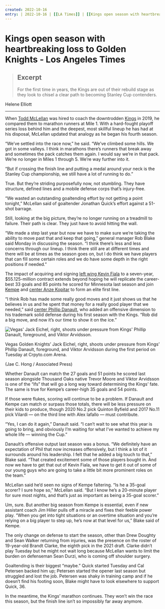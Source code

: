 ```yaml
---
created: 2022-10-16
entry: | 2022-10-16 | [[LA Times]] | [[Kings open season with heartbreaking loss to Golden Knights - Los Angeles Times]](https://www.latimes.com/sports/hockey/story/2022-10-11/kings-season-opener-golden-knights-stanley-cup) |
---
```


# Kings open season with heartbreaking loss to Golden Knights - Los Angeles Times

> ## Excerpt
> For the first time in years, the Kings are out of their rebuild stage as they look to chisel a clear path to becoming Stanley Cup contenders.

Helene Elliott

---
When [Todd McLellan](https://www.latimes.com/sports/hockey/story/2020-12-11/todd-mclellan-expecting-the-unexpected-in-his-second-season-with-kings) was hired to coach the downtrodden [Kings](https://www.latimes.com/sports/hockey) in 2019, he compared them to marathon runners at Mile 1. With a hard-fought playoff series loss behind him and the deepest, most skillful lineup he has had at his disposal, McLellan updated that analogy as he began his fourth season.

“We’ve settled into the race now,” he said. “We’ve climbed some hills. We got in some valleys. I think in marathons there’s runners that break away and sometimes the pack catches them again. I would say we’re in that pack. We’re no longer in Miles 1 through 5. We’re way further into it.

“But if crossing the finish line and putting a medal around your neck is the Stanley Cup championship, we still have a lot of running to do.”

True. But they’re striding purposefully now, not stumbling. They have structure, defined lines and a mobile defense corps that’s injury-free.

“We wasted an outstanding goaltending effort by not getting a point tonight,” McLellan said of goaltender Jonathan Quick’s effort against a 51-shot barrage.

Still, looking at the big picture, they’re no longer running on a treadmill to failure. Their path is clear. They just have to avoid hitting the wall.

“We made a step last year but now we have to make sure we’re taking the ability to move past that and keep that going,” general manager Rob Blake said Monday in discussing the season. “I think there’s less and less concerns through our lineup. I think there still are at different times and there will be at times as the season goes on, but I do think we have players that can fill some certain roles and we do have some depth in the right positions if needed.”

The impact of acquiring and signing [left wing Kevin Fiala](https://www.latimes.com/sports/hockey/story/2022-06-29/kings-acquire-left-wing-kevin-fiala-from-minnesota-wild) to a seven-year, $55.125-million contract extends beyond hoping he will replicate the career-best 33 goals and 85 points he scored for Minnesota last season and join [Kempe](https://www.latimes.com/sports/hockey/story/2022-07-10/kings-adrian-kempe-agree-4-year-22-million-dollar-extension) and [center Anze Kopitar](https://www.latimes.com/sports/hockey/story/2021-05-06/column-1-000-point-milestone-reaffirms-kopitar-as-one-of-l-a-s-most-accomplished-athletes) to form an elite first line.

“I think Rob has made some really good moves and it just shows us that he believes in us and he spent that money for a really good player that we needed,” said [center Phillip Danault](https://www.latimes.com/sports/hockey/story/2021-08-11/kings-phillip-danault-new-home), who added an offensive dimension to his trademark solid defense during his first season with the Kings. “Rob did a big move, and now it’s our time to show it on the ice.”

 ![Vegas' Jack Eichel, right, shoots under pressure from Kings' Phillip Danault, foreground, and Viktor Arvidsson.](https://ca-times.brightspotcdn.com/dims4/default/abea0c6/2147483647/strip/true/crop/4959x3306+0+0/resize/1200x800!/quality/80/?url=https%3A%2F%2Fcalifornia-times-brightspot.s3.amazonaws.com%2F14%2F38%2F8f7fc87b4aebbffd953b028376ad%2Fgolden-knights-kings-hockey-15940.jpg)

Vegas Golden Knights’ Jack Eichel, right, shoots under pressure from Kings’ Phillip Danault, foreground, and Viktor Arvidsson during the first period on Tuesday at Crpyto.com Arena.

(Jae C. Hong / Associated Press)

Whether Danault can match the 27 goals and 51 points he scored last season alongside Thousand Oaks native Trevor Moore and Viktor Arvidsson is one of the “ifs” that will go a long way toward determining the Kings’ fate. The same is true for Kempe’s career-high 35 goals and 54 points.

If those were flukes, scoring will continue to be a problem. If Danault and Kempe can match or surpass those totals, there will be less pressure on their kids to produce, though 2020 No.2 pick Quinton Byfield and 2017 No.11 pick Vilardi — on the third line with Alex Iafallo — must contribute.

“Yes, I can do it again,” Danault said. “I can’t wait to see what this year is going to bring, and obviously I’m waiting for what I’ve wanted to achieve my whole life — winning the Cup.”

Danault’s offensive output last season was a bonus. “We definitely have an expectation of Phil that now increases offensively, but I think a lot of it surrounds around his leadership. I felt that he added a big touch to that,” Blake said. “That created excitement some of those players bought in. And now we have to get that out of Kevin Fiala, we have to get it out of some of our young guys who are going to take a little bit more prominent roles on the team.”

McLellan said he’d seen no signs of Kempe faltering. “Is he a 35-goal scorer? I sure hope so,” McLellan said. “But I know he’s a 20-minute player for sure most nights, and that’s just as important as being a 35-goal scorer.”

Um, sure. But another big season from Kempe is essential, even if new assistant coach Jim Hiller pulls off a miracle and fixes their feeble power play. “When you get into tight situations or an overtime situation and you’re relying on a big player to step up, he’s now at that level for us,” Blake said of Kempe.

The only change on defense to start the season, other than Drew Doughty and Sean Walker returning from injuries, was the presence on the roster of 19-year-old Brandt Clarke, the eighth pick in the 2021 draft. Clarke didn’t play Tuesday but he might not wait long because McLellan wants to limit the burden on defenseman Sean Durzi, who is coming off shoulder surgery.

Goaltending is their biggest “maybe.” Quick started Tuesday and Cal Petersen backed him up; Petersen started the opener last season but struggled and lost the job. Petersen was shaky in training camp and if he doesn’t find his footing soon, Blake might have to look elsewhere to support Quick, 36.

In the meantime, the Kings’ marathon continues. They won’t win the race this season, but the finish line isn’t so impossibly far away anymore.
